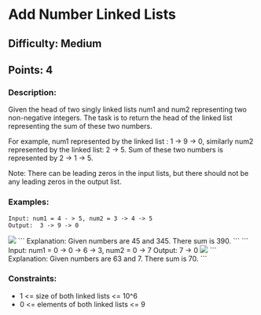 # Add Number Linked Lists
## Difficulty: Medium
## Points: 4
### Description:
Given the head of two singly linked lists num1 and num2 representing two non-negative integers. The task is to return the head of the linked list representing the sum of these two numbers.

For example, num1 represented by the linked list : 1 -> 9 -> 0, similarly num2 represented by the linked list: 2 -> 5. Sum of these two numbers is represented by 2 -> 1 -> 5.

Note: There can be leading zeros in the input lists, but there should not be any leading zeros in the output list.

### Examples:
```
Input: num1 = 4 - > 5, num2 = 3 -> 4 -> 5
Output:  3 -> 9 -> 0
```
<img src="https://media.geeksforgeeks.org/img-practice/prod/addEditProblem/700043/Web/Other/blobid1_1721847725.png">
```
Explanation: Given numbers are 45 and 345. There sum is 390.
```
```
Input: num1 = 0 -> 0 -> 6 -> 3, num2 = 0 -> 7 
Output: 7 -> 0 
<img src="https://media.geeksforgeeks.org/img-practice/prod/addEditProblem/700043/Web/Other/blobid2_1721847773.png">
```
Explanation: Given numbers are 63 and 7. There sum is 70.
```

### Constraints:
- 1 <= size of both linked lists <= 10^6
- 0 <= elements of both linked lists <= 9